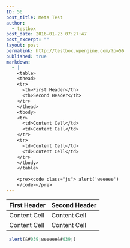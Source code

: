 ```yaml
---
ID: 56
post_title: Meta Test
author:
  - testbox
post_date: 2016-01-23 07:27:47
post_excerpt: ""
layout: post
permalink: http://testbox.wpengine.com/?p=56
published: true
markdown:
  - |
    <table>
    <thead>
    <tr>
      <th>First Header</th>
      <th>Second Header</th>
    </tr>
    </thead>
    <tbody>
    <tr>
      <td>Content Cell</td>
      <td>Content Cell</td>
    </tr>
    <tr>
      <td>Content Cell</td>
      <td>Content Cell</td>
    </tr>
    </tbody>
    </table>
    
    <pre><code class="js"> alert('weeeee')
    </code></pre>
---
```

| First Header  | Second Header |
| ------------- | ------------- |
| Content Cell  | Content Cell  |
| Content Cell  | Content Cell  |

```js
 alert(&#039;weeeee&#039;)
```